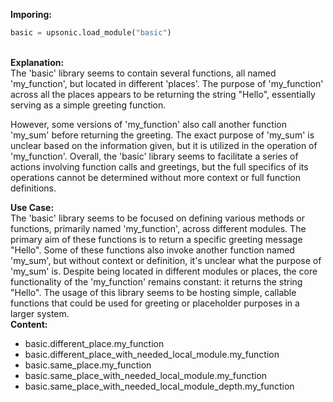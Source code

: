 <b class="custom_code_highlight_green">Imporing:</b><br>
```python
basic = upsonic.load_module("basic")
```
<br><b class="custom_code_highlight_green">Explanation:</b><br>The 'basic' library seems to contain several functions, all named 'my_function', but located in different 'places'. The purpose of 'my_function' across all the places appears to be returning the string "Hello", essentially serving as a simple greeting function. 

However, some versions of 'my_function' also call another function 'my_sum' before returning the greeting. The exact purpose of 'my_sum' is unclear based on the information given, but it is utilized in the operation of 'my_function'. Overall, the 'basic' library seems to facilitate a series of actions involving function calls and greetings, but the full specifics of its operations cannot be determined without more context or full function definitions.

<b class="custom_code_highlight_green">Use Case:</b><br>The 'basic' library seems to be focused on defining various methods or functions, primarily named 'my_function', across different modules. The primary aim of these functions is to return a specific greeting message "Hello". Some of these functions also invoke another function named 'my_sum', but without context or definition, it's unclear what the purpose of 'my_sum' is. Despite being located in different modules or places, the core functionality of the 'my_function' remains constant: it returns the string "Hello". The usage of this library seems to be hosting simple, callable functions that could be used for greeting or placeholder purposes in a larger system.
<br><b class="custom_code_highlight_green">Content:</b><br>
  - basic.different_place.my_function
  - basic.different_place_with_needed_local_module.my_function
  - basic.same_place.my_function
  - basic.same_place_with_needed_local_module.my_function
  - basic.same_place_with_needed_local_module_depth.my_function
